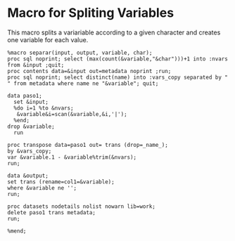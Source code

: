# Macro for Spliting Variables
This macro splits a variariable according to a given character and creates one variable for each value.

    %macro separar(input, output, variable, char);
    proc sql noprint; select (max(count(&variable,"&char")))+1 into :nvars from &input ;quit;
    proc contents data=&input out=metadata noprint ;run;
    proc sql noprint; select distinct(name) into :vars_copy separated by " " from metadata where name ne "&variable"; quit;
  
    data paso1;
      set &input;
      %do i=1 %to &nvars;
       &variable&i=scan(&variable,&i,'|');
      %end;
    drop &variable;
      run
   
    proc transpose data=paso1 out= trans (drop=_name_); 
    by &vars_copy;
    var &variable.1 - &variable%trim(&nvars);
    run;
    
    data &output;
    set trans (rename=col1=&variable);
    where &variable ne '';
    run;
    
    proc datasets nodetails nolist nowarn lib=work;
    delete paso1 trans metadata;
    run;
  
    %mend;
